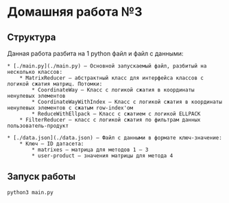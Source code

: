 # Домашняя работа №3

## Структура
Данная работа разбита на 1 python файл и файл с данными:

    * [./main.py](./main.py) – Основной запускаемый файл, разбитый на несколько классов:
        * MatrixReducer – абстрактный класс для интерфейса классов с логикой сжатия матриц. Потомки:
            * CoordinateWay – Класс с логикой сжатия в координаты ненулевых элементов
            * CoordinateWayWithIndex – Класс с логикой сжатия в координаты ненулевых элементов с сжатым row-index'ом
            * ReduceWithEllpack – Класс с сжатием с логикой ELLPACK
        * FilterReducer – класс с логикой сжатия по фильтрам данных пользователь-продукт

    * [./data.json](./data.json) – Файл с данными в формате ключ-значение:
        * Ключ – ID датасета:
            * matrixes – матрица для методов 1 – 3
            * user-product – значения матрицы для метода 4

## Запуск работы
```shell
python3 main.py
```

